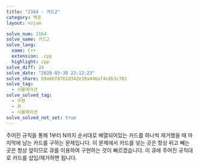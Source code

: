 ```yaml
---
title: "2164 - 카드2"
category: 백준
layout: nojam

solve_num: 2164
solve_name: 카드2
solve_lang:
  name: C++
  extension: .cpp
  highlight: cpp
solve_diff: 24
solve_date: "2020-03-30 22:12:23"
solve_share: b9a66f0761d342e39a446af4cdb3c781
solve_tag:
  - 시뮬레이션
solve_solved_tag:
  - 구현
  - 큐
  - 시뮬레이션
solve_solved_not_set: true
---
```


주어진 규칙을 통해 1부터 N까지 순서대로 배열되어있는 카드를 하나씩 제거했을 때 마지막에 남는 카드를 구하는 문제입니다. 이 문제에서 카드를 넣는 곳은 항상 뒤고 빼는 곳은 항상 앞이므로 큐를 이용하여 구현하는 것이 빠르겠습니다. 이 큐에 주어진 규칙대로 카드를 삽입/제거하면 됩니다.
